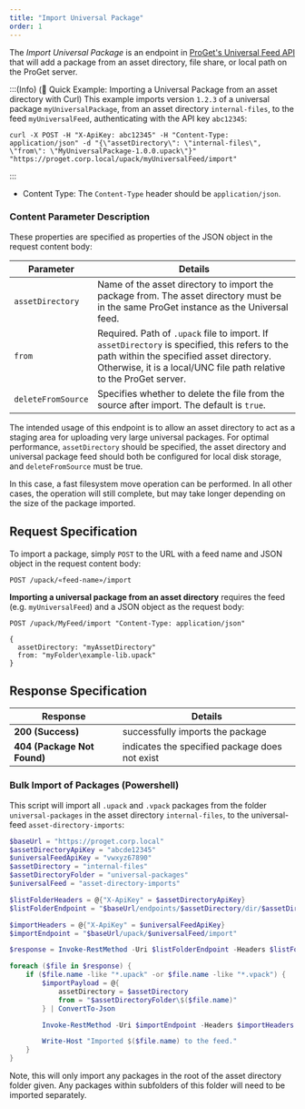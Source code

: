 ```yaml
---
title: "Import Universal Package"
order: 1
---
```


The *Import Universal Package* is an endpoint in [ProGet's Universal Feed API](/docs/proget/upack/proget-api-universalfeed) that will add a package from an asset directory, file share, or local path on the ProGet server.

:::(Info) (🚀 Quick Example: Importing a Universal Package from an asset directory with Curl)
This example imports version `1.2.3` of a universal package `myUniversalPackage`, from an asset directory `internal-files`, to the feed `myUniversalFeed`, authenticating with the API key `abc12345`:

````
curl -X POST -H "X-ApiKey: abc12345" -H "Content-Type: application/json" -d "{\"assetDirectory\": \"internal-files\", \"from\": \"MyUniversalPackage-1.0.0.upack\"}" "https://proget.corp.local/upack/myUniversalFeed/import"
````
:::

* Content Type: The `Content-Type` header should be `application/json`.

### Content Parameter	Description
These properties are specified as properties of the JSON object in the request content body:

| Parameter | Details |
| --- | --- |
| `assetDirectory` | Name of the asset directory to import the package from. The asset directory must be in the same ProGet instance as the Universal feed. |
| `from` | Required. Path of `.upack` file to import. If `assetDirectory` is specified, this refers to the path within the specified asset directory. Otherwise, it is a local/UNC file path relative to the ProGet server. |
| `deleteFromSource` | Specifies whether to delete the file from the source after import. The default is `true`. |

The intended usage of this endpoint is to allow an asset directory to act as a staging area for uploading very large universal packages. For optimal performance, `assetDirectory` should be specified, the asset directory and universal package feed should both be configured for local disk storage, and `deleteFromSource` must be true. 

In this case, a fast filesystem move operation can be performed. In all other cases, the operation will still complete, but may take longer depending on the size of the package imported.

## Request Specification
To import a package, simply `POST` to the URL with a feed name and JSON object in the request content body:

```
POST /upack/«feed-name»/import
```

**Importing a universal package from an asset directory** requires the feed (e.g. `myUniversalFeed`) and a JSON object as the request body:

```
POST /upack/MyFeed/import "Content-Type: application/json"

{
  assetDirectory: "myAssetDirectory"
  from: "myFolder\example-lib.upack"
}
```

## Response Specification

| Response | Details |
| --- | --- |
| **200 (Success)** | successfully imports the package
| **404 (Package Not Found)** | indicates the specified package does not exist |

### Bulk Import of Packages (Powershell)
This script will import all `.upack` and `.vpack` packages from the folder `universal-packages` in the asset directory `internal-files`, to the universal-feed `asset-directory-imports`:

```powershell
$baseUrl = "https://proget.corp.local"
$assetDirectoryApiKey = "abcde12345"
$universalFeedApiKey = "vwxyz67890"
$assetDirectory = "internal-files"
$assetDirectoryFolder = "universal-packages"
$universalFeed = "asset-directory-imports"

$listFolderHeaders = @{"X-ApiKey" = $assetDirectoryApiKey}
$listFolderEndpoint = "$baseUrl/endpoints/$assetDirectory/dir/$assetDirectoryFolder"

$importHeaders = @{"X-ApiKey" = $universalFeedApiKey}
$importEndpoint = "$baseUrl/upack/$universalFeed/import"

$response = Invoke-RestMethod -Uri $listFolderEndpoint -Headers $listFolderHeaders -Method Get

foreach ($file in $response) {
    if ($file.name -like "*.upack" -or $file.name -like "*.vpack") {
        $importPayload = @{
            assetDirectory = $assetDirectory
            from = "$assetDirectoryFolder\$($file.name)"
        } | ConvertTo-Json

        Invoke-RestMethod -Uri $importEndpoint -Headers $importHeaders -Method Post -Body $importPayload

        Write-Host "Imported $($file.name) to the feed."
    }
}
```

Note, this will only import any packages in the root of the asset directory folder given. Any packages within subfolders of this folder will need to be imported separately.

